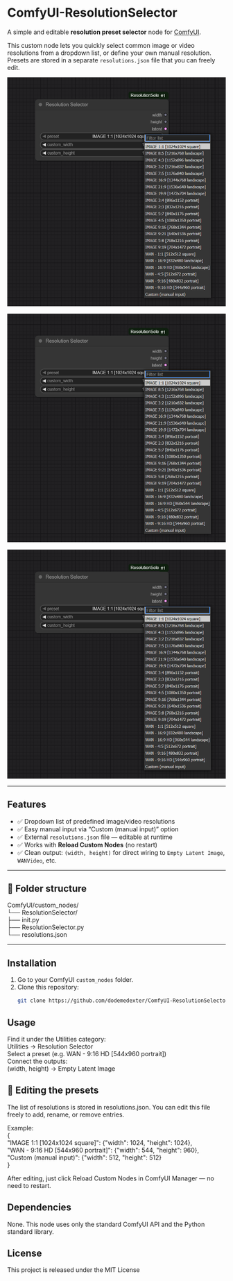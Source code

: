 # ComfyUI-ResolutionSelector

A simple and editable **resolution preset selector** node for [ComfyUI](https://github.com/comfyanonymous/ComfyUI).

This custom node lets you quickly select common image or video resolutions from a dropdown list, or define your own manual resolution.  
Presets are stored in a separate `resolutions.json` file that you can freely edit.
<p align="center">
  <img src="Images/01.png" width="600">
</p>
<p align="center">
  <img src="Images/01.png" width="600">
</p>
<p align="center">
  <img src="Images/01.png" width="600">
</p>


---

## Features

- ✅ Dropdown list of predefined image/video resolutions  
- ✅ Easy manual input via “Custom (manual input)” option  
- ✅ External `resolutions.json` file — editable at runtime  
- ✅ Works with **Reload Custom Nodes** (no restart)  
- ✅ Clean output: `(width, height)` for direct wiring to `Empty Latent Image`, `WANVideo`, etc.

---

## 📁 Folder structure

ComfyUI/custom_nodes/  
└── ResolutionSelector/  
├── init.py  
├── ResolutionSelector.py  
└── resolutions.json  

---

## Installation

1. Go to your ComfyUI `custom_nodes` folder.  
2. Clone this repository:  
   ```bash
   git clone https://github.com/dodemedexter/ComfyUI-ResolutionSelector.git

## Usage

Find it under the Utilities category:  
Utilities → Resolution Selector  
Select a preset (e.g. WAN - 9:16 HD [544x960 portrait])  
Connect the outputs:  
(width, height) → Empty Latent Image  

## 🧾 Editing the presets

The list of resolutions is stored in resolutions.json.
You can edit this file freely to add, rename, or remove entries.

Example:  
{  
    "IMAGE 1:1 [1024x1024 square]": {"width": 1024, "height": 1024},  
    "WAN - 9:16 HD [544x960 portrait]": {"width": 544, "height": 960},  
    "Custom (manual input)": {"width": 512, "height": 512}  
}  

After editing, just click Reload Custom Nodes in ComfyUI Manager — no need to restart.

## Dependencies

None.
This node uses only the standard ComfyUI API and the Python standard library.

## License

This project is released under the MIT License
